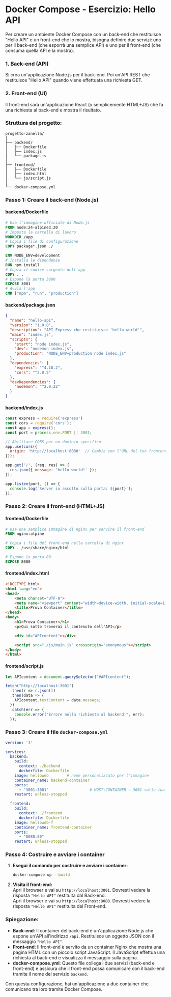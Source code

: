 # Docker Compose - Esercizio: Hello API

Per creare un ambiente Docker Compose con un back-end che restituisce "Hello API" e un front-end che lo mostra, bisogna definire due servizi: uno per il back-end (che esporrà una semplice API) e uno per il front-end (che consuma quella API e la mostra).

### 1. Back-end (API)

Si crea un'applicazione Node.js per il back-end. Poi un'API REST che restituisce "Hello API" quando viene effettuata una richiesta GET.

### 2. Front-end (UI)

Il front-end sarà un'applicazione React (o semplicemente HTML+JS) che fa una richiesta al back-end e mostra il risultato.

### Struttura del progetto:

```
progetto-zanella/
│
├── backend/
│   ├── Dockerfile
│   ├── index.js
|   └── package.js
│
├── frontend/
│   ├── Dockerfile
│   ├── index.html
│   └── js/script.js
│
└── docker-compose.yml
```

### Passo 1: Creare il back-end (Node.js)

#### **backend/Dockerfile**

```Dockerfile
# Usa l'immagine ufficiale di Node.js
FROM node:24-alpine3.20
# Imposta la cartella di lavoro
WORKDIR /app
# Copia i file di configurazione
COPY package*.json ./  

ENV NODE_ENV=development
# Installa le dipendenze
RUN npm install  
# Copia il codice sorgente dell'app
COPY . .  
# Espone la porta 3000
EXPOSE 3001  
# Avvia l'app
CMD ["npm", "run", "production"]
```

#### **backend/package.json**

```json
{
  "name": "hello-api",
  "version": "1.0.0",
  "description": "API Express che restituisce 'hello world'",
  "main": "index.js",
  "scripts": {
    "start": "node index.js",
    "dev": "nodemon index.js",
    "production": "NODE_ENV=production node index.js"
  },
  "dependencies": {
    "express": "^4.18.2",
    "cors": "^2.8.5"  
  },
  "devDependencies": {
    "nodemon": "^2.0.22"
  }
}

```

#### **backend/index.js**

```javascript
const express = require('express')
const cors = require('cors');
const app = express();
const port = process.env.PORT || 3001;

// Abilitare CORS per un dominio specifico
app.use(cors({
  origin: 'http://localhost:8080'  // Cambia con l'URL del tuo frontend
}));

app.get('/', (req, res) => {
  res.json({ message: 'hello world!' });
});

app.listen(port, () => {
  console.log(`Server in ascolto sulla porta: ${port}`);
});

```

### Passo 2: Creare il front-end (HTML+JS)

#### **frontend/Dockerfile**

```Dockerfile
# Usa una semplice immagine di nginx per servire il front-end
FROM nginx:alpine

# Copia i file del front-end nella cartella di nginx
COPY . /usr/share/nginx/html

# Espone la porta 80
EXPOSE 8080
```

#### **frontend/index.html**

```html
<!DOCTYPE html>
<html lang="en">
<head>
    <meta charset="UTF-8">
    <meta name="viewport" content="width=device-width, initial-scale=1.0">
    <title>Prova Container</title>
</head>
<body>
    <h1>Prova Container</h1>
    <p>Qui sotto troverai il contenuto dell'API</p>

    <div id="APIcontent"></div>

    <script src="./js/main.js" crossorigin="anonymous"></script>
</body>
</html>
```

#### **frontend/script.js**

```javascript
let APIcontent = document.querySelector("#APIcontent");

fetch("http://localhost:3001")
  .then(r => r.json())
  .then(data => {
    APIcontent.textContent = data.message;
  })
  .catch(err => {
    console.error("Errore nella richiesta al backend:", err);
  });
```

### Passo 3: Creare il file `docker-compose.yml`

```yaml
version: '3'

services:
  backend:
    build:
      context: ./backend
      dockerfile: Dockerfile
    image: helloweb        # nome personalizzato per l'immagine
    container_name: backend-container
    ports:
      - "3001:3001"                  # HOST:CONTAINER → 3001 sulla tua macchina
    restart: unless-stopped         

  frontend:
    build:
      context: ./frontend
      dockerfile: Dockerfile
    image: helloweb-f        
    container_name: frontend-container
    ports:
      - "8080:80"                   
    restart: unless-stopped

```

### Passo 4: Costruire e avviare i container

1. **Esegui il comando per costruire e avviare i container:**

   ```bash
   docker-compose up --build
   ```

2. **Visita il front-end:**  
   Apri il browser e vai su `http://localhost:3001`. Dovresti vedere la risposta `"Hello API"` restituita dal Back-end.  
   Apri il browser e vai su `http://localhost:8080`. Dovresti vedere la risposta `"Hello API"` restituita dal Front-end.  

### Spiegazione:

* **Back-end**: Il container del back-end è un'applicazione Node.js che espone un'API all'indirizzo `/api`. Restituisce un oggetto JSON con il messaggio `"Hello API"`.
* **Front-end**: Il front-end è servito da un container Nginx che mostra una pagina HTML con un piccolo script JavaScript. Il JavaScript effettua una richiesta al back-end e visualizza il messaggio sulla pagina.
* **docker-compose.yml**: Questo file collega i due servizi (back-end e front-end) e assicura che il front-end possa comunicare con il back-end tramite il nome del servizio `backend`.

Con questa configurazione, hai un'applicazione a due container che comunicano tra loro tramite Docker Compose.

